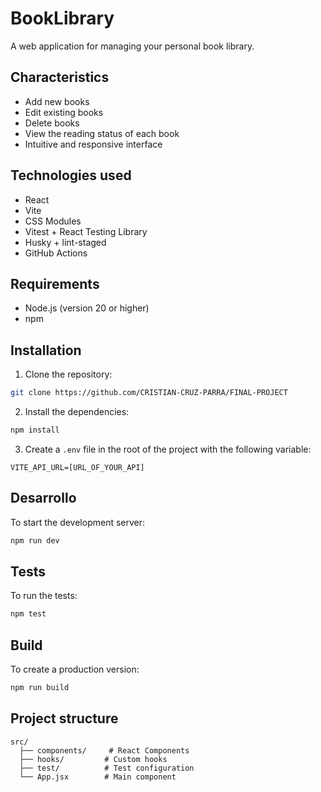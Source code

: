 # BookLibrary

A web application for managing your personal book library.

## Characteristics

- Add new books
- Edit existing books
- Delete books
- View the reading status of each book
- Intuitive and responsive interface

## Technologies used

- React
- Vite
- CSS Modules
- Vitest + React Testing Library
- Husky + lint-staged
- GitHub Actions

## Requirements

- Node.js (version 20 or higher)
- npm

## Installation

1. Clone the repository:
```bash
git clone https://github.com/CRISTIAN-CRUZ-PARRA/FINAL-PROJECT
```

2. Install the dependencies:
```bash
npm install
```

3. Create a `.env` file in the root of the project with the following variable:
```
VITE_API_URL=[URL_OF_YOUR_API]
```

## Desarrollo

To start the development server:
```bash
npm run dev
```

## Tests

To run the tests:
```bash
npm test
```

## Build

To create a production version:
```bash
npm run build
```

## Project structure

```
src/
  ├── components/     # React Components
  ├── hooks/         # Custom hooks
  ├── test/          # Test configuration
  └── App.jsx        # Main component
```
